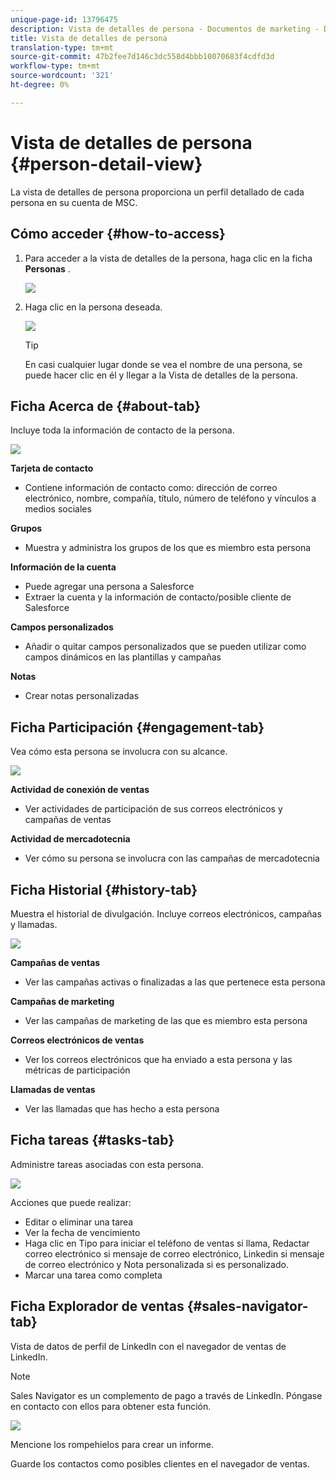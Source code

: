 ```yaml
---
unique-page-id: 13796475
description: Vista de detalles de persona - Documentos de marketing - Documentación del producto
title: Vista de detalles de persona
translation-type: tm+mt
source-git-commit: 47b2fee7d146c3dc558d4bbb10070683f4cdfd3d
workflow-type: tm+mt
source-wordcount: '321'
ht-degree: 0%

---
```



# Vista de detalles de persona {#person-detail-view}

La vista de detalles de persona proporciona un perfil detallado de cada persona en su cuenta de MSC.

## Cómo acceder {#how-to-access}

1. Para acceder a la vista de detalles de la persona, haga clic en la ficha **Personas** .

   ![](assets/people-tab.png)

1. Haga clic en la persona deseada.

   ![](assets/select-contact.png)

   >[!TIP]
   >
   >En casi cualquier lugar donde se vea el nombre de una persona, se puede hacer clic en él y llegar a la Vista de detalles de la persona.

## Ficha Acerca de {#about-tab}

Incluye toda la información de contacto de la persona.

![](assets/about.jpg)

**Tarjeta de contacto**

* Contiene información de contacto como: dirección de correo electrónico, nombre, compañía, título, número de teléfono y vínculos a medios sociales

**Grupos**

* Muestra y administra los grupos de los que es miembro esta persona

**Información de la cuenta**

* Puede agregar una persona a Salesforce
* Extraer la cuenta y la información de contacto/posible cliente de Salesforce

**Campos personalizados**

* Añadir o quitar campos personalizados que se pueden utilizar como campos dinámicos en las plantillas y campañas

**Notas**

* Crear notas personalizadas

## Ficha Participación {#engagement-tab}

Vea cómo esta persona se involucra con su alcance.

![](assets/engagement.jpg)

**Actividad de conexión de ventas**

* Ver actividades de participación de sus correos electrónicos y campañas de ventas

**Actividad de mercadotecnia**

* Ver cómo su persona se involucra con las campañas de mercadotecnia

## Ficha Historial {#history-tab}

Muestra el historial de divulgación. Incluye correos electrónicos, campañas y llamadas.

![](assets/history.jpg)

**Campañas de ventas**

* Ver las campañas activas o finalizadas a las que pertenece esta persona

**Campañas de marketing**

* Ver las campañas de marketing de las que es miembro esta persona

**Correos electrónicos de ventas**

* Ver los correos electrónicos que ha enviado a esta persona y las métricas de participación

**Llamadas de ventas**

* Ver las llamadas que has hecho a esta persona

## Ficha tareas {#tasks-tab}

Administre tareas asociadas con esta persona.

![](assets/tasks.jpg)

Acciones que puede realizar:

* Editar o eliminar una tarea
* Ver la fecha de vencimiento
* Haga clic en Tipo para iniciar el teléfono de ventas si llama, Redactar correo electrónico si mensaje de correo electrónico, Linkedin si mensaje de correo electrónico y Nota personalizada si es personalizado.
* Marcar una tarea como completa

## Ficha Explorador de ventas {#sales-navigator-tab}

Vista de datos de perfil de LinkedIn con el navegador de ventas de LinkedIn.

>[!NOTE]
>
>Sales Navigator es un complemento de pago a través de LinkedIn. Póngase en contacto con ellos para obtener esta función.

![](assets/linkedin.jpg)

Mencione los rompehielos para crear un informe.

Guarde los contactos como posibles clientes en el navegador de ventas.

